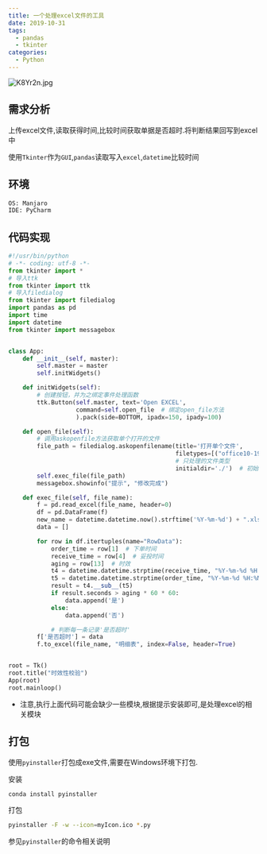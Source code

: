 ```yaml
---
title: 一个处理excel文件的工具 
date: 2019-10-31
tags:
  - pandas
  - tkinter
categories:
  - Python 
---
```


![K8Yr2n.jpg](https://s2.ax1x.com/2019/10/22/K8Yr2n.jpg)

## 需求分析

上传excel文件,读取获得时间,比较时间获取单据是否超时.将判断结果回写到excel中

使用`Tkinter`作为`GUI`,`pandas`读取写入`excel`,`datetime`比较时间

## 环境

```bash
OS: Manjaro
IDE: PyCharm
```

## 代码实现

```python
#!/usr/bin/python
# -*- coding: utf-8 -*-
from tkinter import *
# 导入ttk
from tkinter import ttk
# 导入filedialog
from tkinter import filedialog
import pandas as pd
import time
import datetime
from tkinter import messagebox


class App:
    def __init__(self, master):
        self.master = master
        self.initWidgets()

    def initWidgets(self):
        # 创建按钮，并为之绑定事件处理函数
        ttk.Button(self.master, text='Open EXCEL',
                   command=self.open_file  # 绑定open_file方法
                   ).pack(side=BOTTOM, ipadx=150, ipady=100)

    def open_file(self):
        # 调用askopenfile方法获取单个打开的文件
        file_path = filedialog.askopenfilename(title='打开单个文件',
                                               filetypes=[("office10-19", "*.xlsx"), ('office03-07', '*.xls')],
                                               # 只处理的文件类型
                                               initialdir='./')  # 初始目录
        self.exec_file(file_path)
        messagebox.showinfo("提示", "修改完成")

    def exec_file(self, file_name):
        f = pd.read_excel(file_name, header=0)
        df = pd.DataFrame(f)
        new_name = datetime.datetime.now().strftime('%Y-%m-%d') + ".xlsx"
        data = []

        for row in df.itertuples(name="RowData"):
            order_time = row[1]  # 下单时间
            receive_time = row[4]  # 妥投时间
            aging = row[13]  # 时效
            t4 = datetime.datetime.strptime(receive_time, "%Y-%m-%d %H:%M:%S")
            t5 = datetime.datetime.strptime(order_time, "%Y-%m-%d %H:%M:%S")
            result = t4.__sub__(t5)
            if result.seconds > aging * 60 * 60:
                data.append('是')
            else:
                data.append('否')

            # 判断每一条记录'是否超时'
        f['是否超时'] = data
        f.to_excel(file_name, "明细表", index=False, header=True)


root = Tk()
root.title("时效性校验")
App(root)
root.mainloop()
```

* 注意,执行上面代码可能会缺少一些模块,根据提示安装即可,是处理excel的相关模块

## 打包

使用`pyinstaller`打包成exe文件,需要在Windows环境下打包.

安装

```bash
conda install pyinstaller
```

打包

```bash
pyinstaller -F -w --icon=myIcon.ico *.py
```

参见`pyinstaller`的命令相关说明
